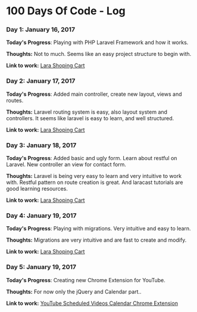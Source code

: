 # 100 Days Of Code - Log

### Day 1: January 16, 2017

**Today's Progress**: Playing with PHP Laravel Framework and how it works.

**Thoughts:** Not to much. Seems like an easy project structure to begin with.

**Link to work:** [Lara Shoping Cart](https://github.com/RubenPHP/larashopingcart)

### Day 2: January 17, 2017

**Today's Progress**: Added main controller, create new layout, views and routes.

**Thoughts:** Laravel routing system is easy, also layout system and controllers. It seems like laravel is easy to learn, and well structured.

**Link to work:** [Lara Shoping Cart](https://github.com/RubenPHP/larashopingcart)

### Day 3: January 18, 2017

**Today's Progress**: Added basic and ugly form. Learn about restful on Laravel. New controller an view for contact form.

**Thoughts:** Laravel is being very easy to learn and very intuitive to work with. Restful pattern on route creation is great. And laracast tutorials are good learning resources.

**Link to work:** [Lara Shoping Cart](https://github.com/RubenPHP/larashopingcart)

### Day 4: January 19, 2017

**Today's Progress**: Playing with migrations. Very intuitive and easy to learn.

**Thoughts:** Migrations are very intuitive and are fast to create and modify.

**Link to work:** [Lara Shoping Cart](https://github.com/RubenPHP/larashopingcart)

### Day 5: January 19, 2017

**Today's Progress**: Creating new Chrome Extension for YouTube.

**Thoughts:** For now only the jQuery and Calendar part..

**Link to work:** [YouTube Scheduled Videos Calendar Chrome Extension](https://github.com/RubenPHP/YouTubeCalendarChromeExtension)